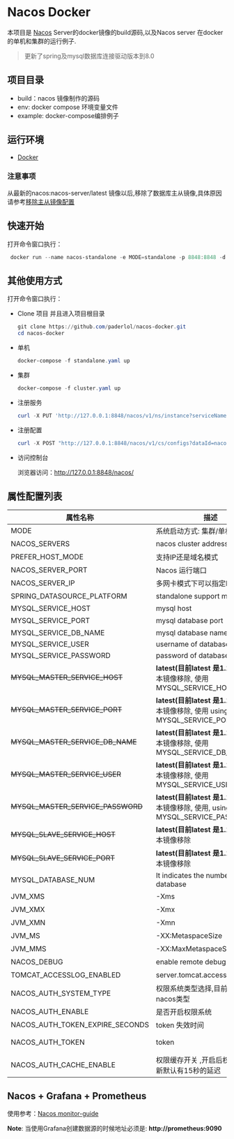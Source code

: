 # Nacos Docker

本项目是 [Nacos](https://github.com/alibaba/nacos) Server的docker镜像的build源码,以及Nacos server 在docker的单机和集群的运行例子.

> 更新了spring及mysql数据库连接驱动版本到8.0

## 项目目录

* build：nacos 镜像制作的源码
* env: docker compose 环境变量文件
* example: docker-compose编排例子



## 运行环境

* [Docker](https://www.docker.com/)

  

### 注意事项

 从最新的nacos:nacos-server/latest 镜像以后,移除了数据库主从镜像,具体原因请参考[移除主从镜像配置](https://github.com/nacos-group/nacos-docker/wiki/%E7%A7%BB%E9%99%A4%E6%95%B0%E6%8D%AE%E5%BA%93%E4%B8%BB%E4%BB%8E%E9%95%9C%E5%83%8F%E9%85%8D%E7%BD%AE)



## 快速开始

打开命令窗口执行：

``` powershell
 docker run --name nacos-standalone -e MODE=standalone -p 8848:8848 -d nacos/nacos-server:latest
```





## 其他使用方式

打开命令窗口执行：

* Clone 项目 并且进入项目根目录

  ```powershell
  git clone https://github.com/paderlol/nacos-docker.git
  cd nacos-docker
  ```


* 单机

  ```powershell
  docker-compose -f standalone.yaml up
  ```

* 集群

  ```powershell
  docker-compose -f cluster.yaml up 
  ```


* 注册服务

  ```powershell
  curl -X PUT 'http://127.0.0.1:8848/nacos/v1/ns/instance?serviceName=nacos.naming.serviceName&ip=20.18.7.10&port=8080'
  ```

* 注册配置

  ```powershell
  curl -X POST "http://127.0.0.1:8848/nacos/v1/cs/configs?dataId=nacos.cfg.dataId&group=test&content=helloWorld"
  ```

* 访问控制台

  浏览器访问：http://127.0.0.1:8848/nacos/
  





## 属性配置列表



| 属性名称                          | 描述                                                         | 选项                              |
| --------------------------------- | ------------------------------------------------------------ | ----------------------------------- |
| MODE                              | 系统启动方式: 集群/单机                                      | cluster/standalone默认 **cluster**  |
| NACOS_SERVERS                     | nacos cluster address                                        | p1:port1空格ip2:port2 空格ip3:port3 |
| PREFER_HOST_MODE                  | 支持IP还是域名模式                                           | hostname/ip 默认 **ip**             |
| NACOS_SERVER_PORT                 | Nacos 运行端口                                               | 默认 **8848**                       |
| NACOS_SERVER_IP                   | 多网卡模式下可以指定IP                                       |                                     |
| SPRING_DATASOURCE_PLATFORM        | standalone support mysql                                     | mysql / 空 默认:空                 |
| MYSQL_SERVICE_HOST                | mysql  host                                                  |                                     |
| MYSQL_SERVICE_PORT                | mysql  database port                                         | 默认 : **3306**                  |
| MYSQL_SERVICE_DB_NAME             | mysql  database name                                         |                                     |
| MYSQL_SERVICE_USER                | username of  database                                        |                                     |
| MYSQL_SERVICE_PASSWORD            | password of  database                                        |                                     |
| ~~MYSQL_MASTER_SERVICE_HOST~~     | **latest(目前latest 是1.1.4)以后**版本镜像移除, 使用 MYSQL_SERVICE_HOST |                                     |
| ~~MYSQL_MASTER_SERVICE_PORT~~     | **latest(目前latest 是1.1.4)以后**版本镜像移除, 使用 using MYSQL_SERVICE_PORT | 默认 : **3306**                  |
| ~~MYSQL_MASTER_SERVICE_DB_NAME~~  | **latest(目前latest 是1.1.4)以后**版本镜像移除, 使用 MYSQL_SERVICE_DB_NAME |                                     |
| ~~MYSQL_MASTER_SERVICE_USER~~     | **latest(目前latest 是1.1.4)以后**版本镜像移除, 使用 MYSQL_SERVICE_USER |                                     |
| ~~MYSQL_MASTER_SERVICE_PASSWORD~~ | **latest(目前latest 是1.1.4)以后**版本镜像移除, 使用, using MYSQL_SERVICE_PASSWORD |                                     |
| ~~MYSQL_SLAVE_SERVICE_HOST~~      | **latest(目前latest 是1.1.4)以后**版本镜像移除 |                                     |
| ~~MYSQL_SLAVE_SERVICE_PORT~~      | **latest(目前latest 是1.1.4)以后**版本镜像移除 | 默认 :3306                     |
| MYSQL_DATABASE_NUM                | It indicates the number of database                          | 默认 :**1**                    |
| JVM_XMS                           | -Xms                                                         | 默认 :2g                       |
| JVM_XMX                           | -Xmx                                                         | 默认 :2g                       |
| JVM_XMN                           | -Xmn                                                         | 默认 :1g                       |
| JVM_MS                            | -XX:MetaspaceSize                                            | 默认 :128m                     |
| JVM_MMS                           | -XX:MaxMetaspaceSize                                         | 默认 :320m                     |
| NACOS_DEBUG                       | enable remote debug                                          | y/n 默认 :n                      |
| TOMCAT_ACCESSLOG_ENABLED          | server.tomcat.accesslog.enabled                              | 默认 :false                      |
| NACOS_AUTH_SYSTEM_TYPE      |  权限系统类型选择,目前只支持nacos类型       | 默认 :nacos                          |
| NACOS_AUTH_ENABLE      |  是否开启权限系统       | 默认 :false                          |
| NACOS_AUTH_TOKEN_EXPIRE_SECONDS      |  token 失效时间        | 默认 :18000                          |
| NACOS_AUTH_TOKEN      |  token       | 默认 :SecretKey012345678901234567890123456789012345678901234567890123456789                          |
| NACOS_AUTH_CACHE_ENABLE      |  权限缓存开关 ,开启后权限缓存的更新默认有15秒的延迟      | 默认 : false                          |





## Nacos + Grafana + Prometheus

使用参考：[Nacos monitor-guide](https://nacos.io/zh-cn/docs/monitor-guide.html)

**Note**:  当使用Grafana创建数据源的时候地址必须是: **http://prometheus:9090**
